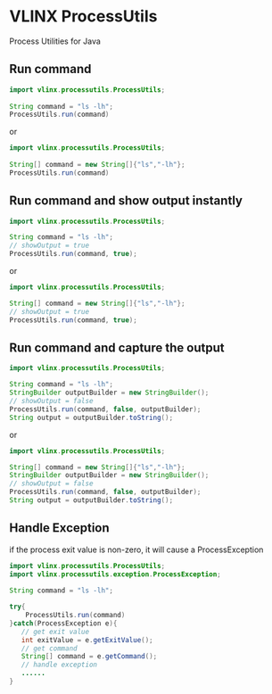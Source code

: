 # VLINX ProcessUtils

Process Utilities for Java

## Run command

```java
import vlinx.processutils.ProcessUtils;
 
String command = "ls -lh";
ProcessUtils.run(command)
```
or
```java
import vlinx.processutils.ProcessUtils;
 
String[] command = new String[]{"ls","-lh"};
ProcessUtils.run(command)
```


## Run command and show output instantly

```java
import vlinx.processutils.ProcessUtils;

String command = "ls -lh";
// showOutput = true
ProcessUtils.run(command, true);
```
or
```java
import vlinx.processutils.ProcessUtils;

String[] command = new String[]{"ls","-lh"};
// showOutput = true
ProcessUtils.run(command, true);
```

## Run command and capture the output

```java
import vlinx.processutils.ProcessUtils; 

String command = "ls -lh";
StringBuilder outputBuilder = new StringBuilder();
// showOutput = false
ProcessUtils.run(command, false, outputBuilder);
String output = outputBuilder.toString();
```
or
```java
import vlinx.processutils.ProcessUtils; 

String[] command = new String[]{"ls","-lh"};
StringBuilder outputBuilder = new StringBuilder();
// showOutput = false
ProcessUtils.run(command, false, outputBuilder);
String output = outputBuilder.toString();
```
## Handle Exception

if the process exit value is non-zero, it will cause a ProcessException

```java
import vlinx.processutils.ProcessUtils;
import vlinx.processutils.exception.ProcessException;
 
String command = "ls -lh";

try{
    ProcessUtils.run(command)
}catch(ProcessException e){
   // get exit value
   int exitValue = e.getExitValue();
   // get command
   String[] command = e.getCommand();
   // handle exception
   ......
}

```

